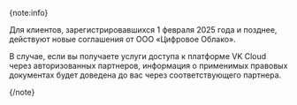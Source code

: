 {note:info}

Для клиентов, зарегистрировавшихся 1 февраля 2025 года и позднее, действуют новые соглашения от ООО «Цифровое Облако».

В случае, если вы получаете услуги доступа к платформе VK Cloud через авторизованных партнеров, информация о применимых правовых документах будет доведена до вас через соответствующего партнера.

{/note}
